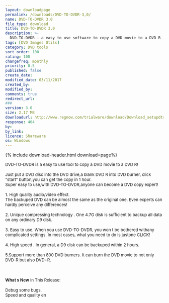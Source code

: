 ```yaml
---
layout: downloadpage
permalink: /downloads/DVD-TO-DVDR-3,0/
name: DVD-TO-DVDR 3.0
file_type: download
title: DVD-TO-DVDR 3.0
description: >-
  DVD-TO-DVDR - a easy to use software to copy a DVD movie to a DVD R
tags: [DVD Images Utils]
category: DVD tools
sort_order: 100
rating: 100
changefreq: monthly
priority: 0.5
published: false
create_date: 
modified_date: 03/11/2017
created_by: 
modified_by: 
comments: true
redirect_url: 
### 
version: 3.0
size: 2.17 MB
downloadurl: http://www.regnow.com/trialware/download/Download_setupdtr_swp.exe?item=8057 4&affiliate=22260
response: 404
by: 
by_link: 
licence: Shareware
os: Windows
---
```


{% include download-header.html download=page%}

<p style="fix-download-text !important">
<p><font size="2">DVD-TO-DVDR is a easy to use tool to copy a DVD movie to a DVD R!<br />
<br />
Just put a DVD disc into the DVD drive,a blank DVD R into DVD burner, click "start" button,you can get the copy in 1 hour. <br />
Super easy to use,with DVD-TO-DVDR,anyone can become a DVD copy expert! <br />
<br />
1. High quality audio/video effect.<br />
The backuped DVD can be almost the same as the original one. Even experts can hardly perceive any differences!<br />
<br />
2. Unique compressing technology . One 4.7G disk is sufficient to backup all data on any ordinary D9 disk.<br />
<br />
3. Easy to use. When you use DVD-TO-DVDR, you won t be bothered withany complicated settings. In most cases, what you need to do is justone CLICK!<br />
<br />
4. High speed . In general, a D9 disk can be backuped within 2 hours. <br />
<br />
5.Support more than 800 DVD burners. It can burn the DVD movie to not only DVD-R but also DVD+R. <!-- google_ad_section_end --></font></p>
<div class="celltext_big"><br />
<br />
<font size="2"><strong>What s New</strong> in This Release:<br />
<br />
Debug some bugs.<br />
Speed and quality en</font></div></p>
